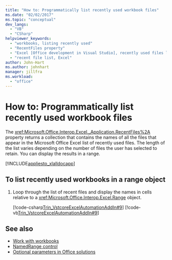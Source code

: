 ```yaml
---
title: "How to: Programmatically list recently used workbook files"
ms.date: "02/02/2017"
ms.topic: "conceptual"
dev_langs:
  - "VB"
  - "CSharp"
helpviewer_keywords:
  - "workbooks, listing recently used"
  - "RecentFiles property"
  - "Excel [Office development in Visual Studio], recently used files listing"
  - "recent file list, Excel"
author: John-Hart
ms.author: johnhart
manager: jillfra
ms.workload:
  - "office"
---
```

# How to: Programmatically list recently used workbook files
  The <xref:Microsoft.Office.Interop.Excel._Application.RecentFiles%2A> property returns a collection that contains the names of all the files that appear in the Microsoft Office Excel list of recently used files. The length of the list varies depending on the number of files the user has selected to retain. You can display the results in a range.

 [!INCLUDE[appliesto_xlalldocapp](../vsto/includes/appliesto-xlalldocapp-md.md)]

## To list recently used workbooks in a range object

1. Loop through the list of recent files and display the names in cells relative to a <xref:Microsoft.Office.Interop.Excel.Range> object.

     [!code-csharp[Trin_VstcoreExcelAutomationAddIn#9](../vsto/codesnippet/CSharp/trin_vstcoreexcelautomationaddin/ThisAddIn.cs#9)]
     [!code-vb[Trin_VstcoreExcelAutomationAddIn#9](../vsto/codesnippet/VisualBasic/trin_vstcoreexcelautomationaddin/ThisAddIn.vb#9)]

## See also
- [Work with workbooks](../vsto/working-with-workbooks.md)
- [NamedRange control](../vsto/namedrange-control.md)
- [Optional parameters in Office solutions](../vsto/optional-parameters-in-office-solutions.md)
